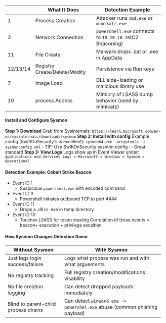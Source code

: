 |          | What It Does                  | Detection Example                                        |
| -------- | ----------------------------- | -------------------------------------------------------- |
| 1        | Process Creation              | Attacker runs `cmd.exe` or `mimikatz.exe`                |
| 3        | Network Connection            | `powershell.exe` connects to `10.10.10.10`(C2 Beaconing) |
| 11       | File Create                   | Malware drops .bat or .exe in AppData                    |
| 12/13/14 | Registry Create/Delete/Modify | Persistence via Run keys                                 |
| 7        | Image Load                    | DLL side-loading or malicious library use                |
| 10       | process Access                | Mimicry of LSASS dump behavior (used by mimikatz)        |
#### Install and Configure Sysmon
**Step 1: Download**
Grab from Sysinternals:
`https://learn.microsoft.com/en-us/sysinternals/downloads/sysmon`
**Step 2: Install with config**
Example config (SwiftOnSecurity's is excellent):
`sysmon64.exe -accepteula -i sysmonconfig.xml`
	- TIP: Use SwiftOnSecurity sysmon config -- Great standard
**Step 3: View Logs**
Logs show up in Event Viewer under:
`Applications and Services Logs > Microsoft > Windows > Sysmon > Operational`

#### Detection Example: Cobalt Strike Beacon
- Event ID 1 
	- Suspicious `powershell.exe` with encoded command
- Event ID 3
	- Powershell initiates outbound TCP to port 4444
- Event ID 11
	- Drops a .dll or .exe in temp directory
- Event ID 10
	- Touches LSASS for token stealing
Correlation of these events = beacon+ execution + privilege escaltion
#### How Sysmon Changes Detection Game

| Without Sysmon                       | With Sysmon                                                               |
| ------------------------------------ | ------------------------------------------------------------------------- |
| Just logs login success/failure      | Logs what process was run and with what arguements                        |
| No registry tracking                 | Full registry creation/modifications visability                           |
| No file creation logging             | Can detect dropped payloads immediately                                   |
| Blind to parent-child process chains | Can detect `winword.exe -> powershel.exe` abuse (common phishing payload) |

